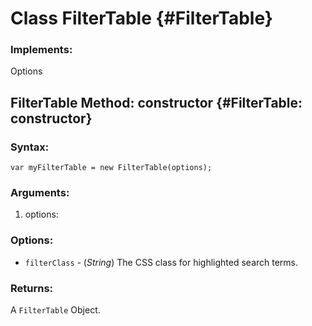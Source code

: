 Class FilterTable {#FilterTable}
=================================

### Implements:

Options

FilterTable Method: constructor {#FilterTable: constructor}
-------------------------------------------------------------

### Syntax:

    var myFilterTable = new FilterTable(options);

### Arguments: 

1. options:

### Options:

* ``filterClass`` - (*String*) The CSS class for highlighted search terms.

### Returns:

A ``FilterTable`` Object.
